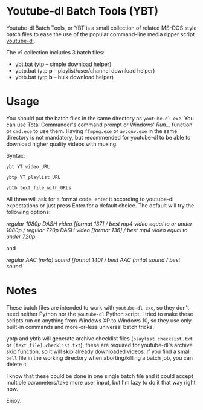 # Youtube-dl Batch Tools (YBT)

Youtube-dl Batch Tools, or YBT is a small collection of related MS-DOS style batch files to ease the use of the popular command-line media ripper script [youtube-dl](http://youtube-dl.org/).

The v1 collection includes 3 batch files:
* ybt.bat (ytp – simple download helper)
* ybtp.bat (ytp **p** – playlist/user/channel download helper)
* ybtb.bat (ytp **b** – bulk download helper)

# Usage

You should put the batch files in the same directory as `youtube-dl.exe`. You can use Total Commander's command prompt or Windows' *Run...* function or `cmd.exe` to use them. Having `ffmpeg.exe` or `avconv.exe` in the same directory is not mandatory, but recommended for youtube-dl to be able to download higher quality videos with muxing.

Syntax:

`ybt YT_video_URL`

`ybtp YT_playlist_URL`

`ybtb text_file_with_URLs`

All three will ask for a format code, enter it according to youtube-dl expectations or just press Enter for a default choice. The default will try the following options:

*regular 1080p DASH video \[format 137] / best mp4 video equal to or under 1080p / regular 720p DASH video \[format 136] / best mp4 video equal to under 720p*

and

*regular AAC (m4a) sound \[format 140] / best AAC (m4a) sound / best sound*

# Notes

These batch files are intended to work with `youtube-dl.exe`, so they don't need neither Python nor the `youtube-dl` Python script. I tried to make these scripts run on anything from Windows XP to Windows 10, so they use only built-in commands and more-or-less universal batch tricks.

ybtp and ybtb will generate archive checklist files (`playlist.checklist.txt` or `(text_file).checklist.txt`), these are required for youtube-dl's archive skip function, so it will skip already downloaded videos. If you find a small `bell` file in the working directory when aborting/killing a batch job, you can delete it.

I know that these could be done in one single batch file and it could accept multiple parameters/take more user input, but I'm lazy to do it that way right now.

Enjoy.
